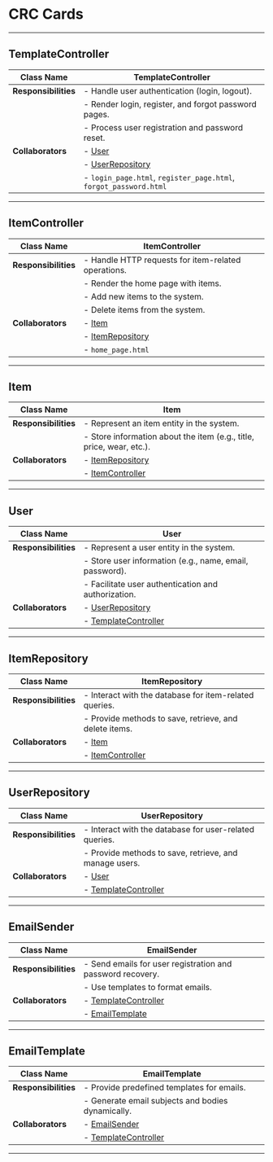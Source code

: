 
# CRC Cards

---

## TemplateController

| **Class Name**      | TemplateController                                      |
|---------------------|--------------------------------------------------------|
| **Responsibilities**| - Handle user authentication (login, logout).          |
|                     | - Render login, register, and forgot password pages.   |
|                     | - Process user registration and password reset.        |
| **Collaborators**    | - [User](#user)                                        |
|                     | - [UserRepository](#userrepository)                    |
|                     | - `login_page.html`, `register_page.html`, `forgot_password.html` |

---

## ItemController

| **Class Name**      | ItemController                                          |
|---------------------|--------------------------------------------------------|
| **Responsibilities**| - Handle HTTP requests for item-related operations.     |
|                     | - Render the home page with items.                     |
|                     | - Add new items to the system.                         |
|                     | - Delete items from the system.                        |
| **Collaborators**    | - [Item](#item)                                        |
|                     | - [ItemRepository](#itemrepository)                   |
|                     | - `home_page.html`                                     |

---

## Item

| **Class Name**      | Item                                                    |
|---------------------|--------------------------------------------------------|
| **Responsibilities**| - Represent an item entity in the system.               |
|                     | - Store information about the item (e.g., title, price, wear, etc.). |
| **Collaborators**    | - [ItemRepository](#itemrepository)                    |
|                     | - [ItemController](#itemcontroller)                   |

---

## User

| **Class Name**      | User                                                    |
|---------------------|--------------------------------------------------------|
| **Responsibilities**| - Represent a user entity in the system.                |
|                     | - Store user information (e.g., name, email, password).|
|                     | - Facilitate user authentication and authorization.    |
| **Collaborators**    | - [UserRepository](#userrepository)                    |
|                     | - [TemplateController](#templatecontroller)           |

---

## ItemRepository

| **Class Name**      | ItemRepository                                          |
|---------------------|--------------------------------------------------------|
| **Responsibilities**| - Interact with the database for item-related queries.  |
|                     | - Provide methods to save, retrieve, and delete items. |
| **Collaborators**    | - [Item](#item)                                        |
|                     | - [ItemController](#itemcontroller)                   |

---

## UserRepository

| **Class Name**      | UserRepository                                          |
|---------------------|--------------------------------------------------------|
| **Responsibilities**| - Interact with the database for user-related queries.  |
|                     | - Provide methods to save, retrieve, and manage users. |
| **Collaborators**    | - [User](#user)                                        |
|                     | - [TemplateController](#templatecontroller)           |

---

## EmailSender

| **Class Name**      | EmailSender                                             |
|---------------------|--------------------------------------------------------|
| **Responsibilities**| - Send emails for user registration and password recovery. |
|                     | - Use templates to format emails.                      |
| **Collaborators**    | - [TemplateController](#templatecontroller)           |
|                     | - [EmailTemplate](#emailtemplate)                     |

---

## EmailTemplate

| **Class Name**      | EmailTemplate                                           |
|---------------------|--------------------------------------------------------|
| **Responsibilities**| - Provide predefined templates for emails.              |
|                     | - Generate email subjects and bodies dynamically.      |
| **Collaborators**    | - [EmailSender](#emailsender)                          |
|                     | - [TemplateController](#templatecontroller)           |

---
